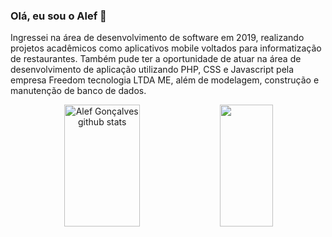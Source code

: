 ### Olá, eu sou o Alef 👋

Ingressei na área de desenvolvimento de software em 2019, realizando projetos
acadêmicos como aplicativos mobile voltados para informatização de restaurantes.
Também pude ter a oportunidade de atuar na área de desenvolvimento de
aplicação utilizando PHP, CSS e Javascript pela empresa Freedom tecnologia LTDA
ME, além de modelagem, construção e manutenção de banco de dados.

<div align="center">  
  <img width="49%" height="195px" src="https://github-readme-stats.vercel.app/api?username=AlefGoncalves&show_icons=true&count_private=true&hide_border=true&title_color=ff91a4&icon_color=ff91a4&text_color=c9d1d9&bg_color=0d1117" alt="Alef Gonçalves github stats" /> 
  <img width="41%" height="195px" src="https://github-readme-stats.vercel.app/api/top-langs/?username=AlefGoncalves&layout=compact&hide_border=true&title_color=ff91a4&text_color=ff91a4&bg_color=0d1117" />
</div>
